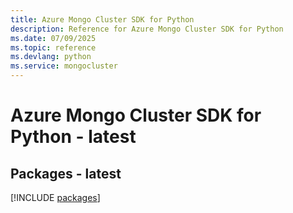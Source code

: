 ```yaml
---
title: Azure Mongo Cluster SDK for Python
description: Reference for Azure Mongo Cluster SDK for Python
ms.date: 07/09/2025
ms.topic: reference
ms.devlang: python
ms.service: mongocluster
---
```

# Azure Mongo Cluster SDK for Python - latest
## Packages - latest
[!INCLUDE [packages](mongo-cluster-index.md)]